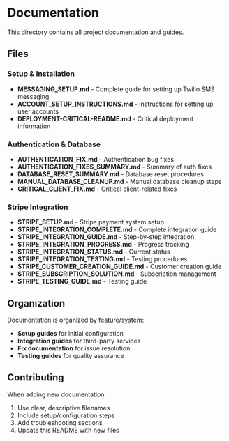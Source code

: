 # Documentation

This directory contains all project documentation and guides.

## Files

### Setup & Installation
- **MESSAGING_SETUP.md** - Complete guide for setting up Twilio SMS messaging
- **ACCOUNT_SETUP_INSTRUCTIONS.md** - Instructions for setting up user accounts
- **DEPLOYMENT-CRITICAL-README.md** - Critical deployment information

### Authentication & Database
- **AUTHENTICATION_FIX.md** - Authentication bug fixes
- **AUTHENTICATION_FIXES_SUMMARY.md** - Summary of auth fixes
- **DATABASE_RESET_SUMMARY.md** - Database reset procedures
- **MANUAL_DATABASE_CLEANUP.md** - Manual database cleanup steps
- **CRITICAL_CLIENT_FIX.md** - Critical client-related fixes

### Stripe Integration
- **STRIPE_SETUP.md** - Stripe payment system setup
- **STRIPE_INTEGRATION_COMPLETE.md** - Complete integration guide
- **STRIPE_INTEGRATION_GUIDE.md** - Step-by-step integration
- **STRIPE_INTEGRATION_PROGRESS.md** - Progress tracking
- **STRIPE_INTEGRATION_STATUS.md** - Current status
- **STRIPE_INTEGRATION_TESTING.md** - Testing procedures
- **STRIPE_CUSTOMER_CREATION_GUIDE.md** - Customer creation guide
- **STRIPE_SUBSCRIPTION_SOLUTION.md** - Subscription management
- **STRIPE_TESTING_GUIDE.md** - Testing guide

## Organization

Documentation is organized by feature/system:
- **Setup guides** for initial configuration
- **Integration guides** for third-party services
- **Fix documentation** for issue resolution
- **Testing guides** for quality assurance

## Contributing

When adding new documentation:
1. Use clear, descriptive filenames
2. Include setup/configuration steps
3. Add troubleshooting sections
4. Update this README with new files